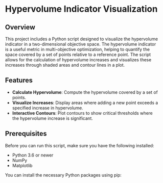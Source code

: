 # Hypervolume Indicator Visualization

## Overview
This project includes a Python script designed to visualize the hypervolume indicator in a two-dimensional objective space. The hypervolume indicator is a useful metric in multi-objective optimization, helping to quantify the space covered by a set of points relative to a reference point. The script allows for the calculation of hypervolume increases and visualizes these increases through shaded areas and contour lines in a plot.

## Features
- **Calculate Hypervolume**: Compute the hypervolume covered by a set of points.
- **Visualize Increases**: Display areas where adding a new point exceeds a specified increase in hypervolume.
- **Interactive Contours**: Plot contours to show critical thresholds where the hypervolume increase is significant.

## Prerequisites
Before you can run this script, make sure you have the following installed:
- Python 3.6 or newer
- NumPy
- Matplotlib

You can install the necessary Python packages using pip:
